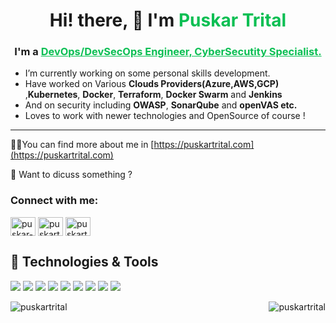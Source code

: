 <h1 align="center">Hi! there, 👋 I'm <strong style="color: #0abf53;">Puskar Trital</strong></h1>
<h3 align="center">I'm a <b style="color: #0abf53; text-decoration: underline;">DevOps/DevSecOps Engineer, CyberSecutity Specialist.</b></h3>

* I’m currently working on some personal skills development.                
* Have worked on Various __Clouds Providers(Azure,AWS,GCP)__ ,__Kubernetes__, __Docker__, __Terraform__, __Docker Swarm__ and __Jenkins__  
* And on security including __OWASP__,  __SonarQube__ and __openVAS etc.__
* Loves to work with newer technologies and OpenSource of course !
 
<hr/>

👨‍💻You can find more about me in  [https://puskartrital.com](https://puskartrital.com)  

💬 Want to dicuss something ?

<p align="left">
<h3 align="left">Connect with me:</h3>
<a href="https://www.linkedin.com/in/puskar-trital-35335a13a/" target="blank"><img align="center" src="https://cdn.jsdelivr.net/npm/simple-icons@3.0.1/icons/linkedin.svg" alt="puskar-trital-35335a13a" height="30" width="40" /></a>
<a href="https://facebook.com/puskartrital.com.np" target="blank"><img align="center" src="https://cdn.jsdelivr.net/npm/simple-icons@3.0.1/icons/facebook.svg" alt="puskartrital-facebook" height="30" width="40" /></a>
<a href="https://twitter.com/tritalpuskar" target="blank"><img align="center" src="https://cdn.jsdelivr.net/npm/simple-icons@3.0.1/icons/twitter.svg" alt="puskartrital-twitter" height="30" width="40" /></a>
</p>


## 🔧 Technologies & Tools

![](https://img.shields.io/badge/OS-Linux-informational?style=flat&logo=linux&logoColor=white&color=0abf53)
![](https://img.shields.io/badge/Editor-VS_Code-informational?style=flat&logo=visual-studio-code&logoColor=white&color=0abf53)
![](https://img.shields.io/badge/Shell-Bash-informational?style=flat&logo=gnu-bash&logoColor=white&color=0abf53)
![](https://img.shields.io/badge/Tools-Docker-informational?style=flat&logo=docker&logoColor=white&color=0abf53)
![](https://img.shields.io/badge/Tools-Docker_Swarm-informational?style=flat&logo=docker&logoColor=white&color=0abf53)
![](https://img.shields.io/badge/Tools-Kubernetes-informational?style=flat&logo=kubernetes&logoColor=white&color=0abf53)
![](https://img.shields.io/badge/cloud-aws-0abf53)
![](https://img.shields.io/badge/cloud-gcp-0abf53)
![](https://img.shields.io/badge/cloud-azure-0abf53)




<p><img align="left" src="https://github-readme-stats.vercel.app/api/top-langs/?username=puskartrital&layout=compact" alt="puskartrital" /></p>

<p>&nbsp;<img align="right" src="https://github-readme-stats.vercel.app/api?username=puskartrital&show_icons=true" alt="puskartrital" /></p>